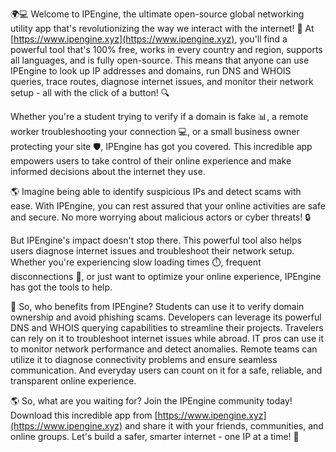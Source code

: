 🌍💻 Welcome to IPEngine, the ultimate open-source global networking utility app that's revolutionizing the way we interact with the internet! 🚀 At [https://www.ipengine.xyz](https://www.ipengine.xyz), you'll find a powerful tool that's 100% free, works in every country and region, supports all languages, and is fully open-source. This means that anyone can use IPEngine to look up IP addresses and domains, run DNS and WHOIS queries, trace routes, diagnose internet issues, and monitor their network setup - all with the click of a button! 🔍

Whether you're a student trying to verify if a domain is fake 📊, a remote worker troubleshooting your connection 💻, or a small business owner protecting your site 🛡️, IPEngine has got you covered. This incredible app empowers users to take control of their online experience and make informed decisions about the internet they use.

🌎 Imagine being able to identify suspicious IPs and detect scams with ease. With IPEngine, you can rest assured that your online activities are safe and secure. No more worrying about malicious actors or cyber threats! 🔒

But IPEngine's impact doesn't stop there. This powerful tool also helps users diagnose internet issues and troubleshoot their network setup. Whether you're experiencing slow loading times ⏱️, frequent disconnections 📶, or just want to optimize your online experience, IPEngine has got the tools to help.

🌈 So, who benefits from IPEngine? Students can use it to verify domain ownership and avoid phishing scams. Developers can leverage its powerful DNS and WHOIS querying capabilities to streamline their projects. Travelers can rely on it to troubleshoot internet issues while abroad. IT pros can use it to monitor network performance and detect anomalies. Remote teams can utilize it to diagnose connectivity problems and ensure seamless communication. And everyday users can count on it for a safe, reliable, and transparent online experience.

🌎 So, what are you waiting for? Join the IPEngine community today! Download this incredible app from [https://www.ipengine.xyz](https://www.ipengine.xyz) and share it with your friends, communities, and online groups. Let's build a safer, smarter internet - one IP at a time! 🌟